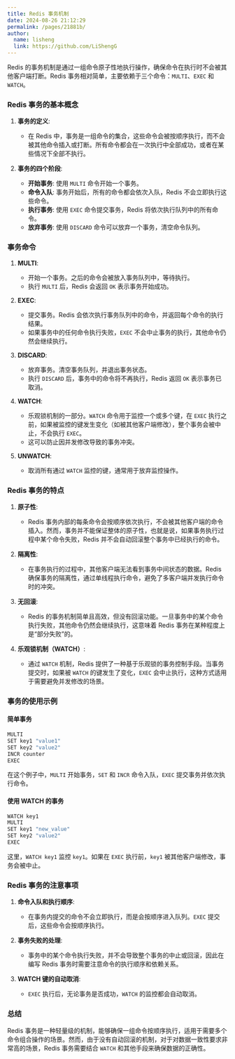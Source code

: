 ```yaml
---
title: Redis 事务机制
date: 2024-08-26 21:12:29
permalink: /pages/21881b/
author: 
  name: lisheng
  link: https://github.com/LiShengG
---
```



Redis 的事务机制是通过一组命令原子性地执行操作，确保命令在执行时不会被其他客户端打断。Redis 事务相对简单，主要依赖于三个命令：`MULTI`、`EXEC` 和 `WATCH`。

### Redis 事务的基本概念

1. **事务的定义**:
   - 在 Redis 中，事务是一组命令的集合，这些命令会被按顺序执行，而不会被其他命令插入或打断。所有命令都会在一次执行中全部成功，或者在某些情况下全部不执行。

2. **事务的四个阶段**:
   - **开始事务**: 使用 `MULTI` 命令开始一个事务。
   - **命令入队**: 事务开始后，所有的命令都会依次入队，Redis 不会立即执行这些命令。
   - **执行事务**: 使用 `EXEC` 命令提交事务，Redis 将依次执行队列中的所有命令。
   - **放弃事务**: 使用 `DISCARD` 命令可以放弃一个事务，清空命令队列。

### 事务命令

1. **MULTI**:
   - 开始一个事务。之后的命令会被放入事务队列中，等待执行。
   - 执行 `MULTI` 后，Redis 会返回 `OK` 表示事务开始成功。

2. **EXEC**:
   - 提交事务。Redis 会依次执行事务队列中的命令，并返回每个命令的执行结果。
   - 如果事务中的任何命令执行失败，`EXEC` 不会中止事务的执行，其他命令仍然会继续执行。

3. **DISCARD**:
   - 放弃事务。清空事务队列，并退出事务状态。
   - 执行 `DISCARD` 后，事务中的命令将不再执行，Redis 返回 `OK` 表示事务已取消。

4. **WATCH**:
   - 乐观锁机制的一部分。`WATCH` 命令用于监控一个或多个键，在 `EXEC` 执行之前，如果被监控的键发生变化（如被其他客户端修改），整个事务会被中止，不会执行 `EXEC`。
   - 这可以防止因并发修改导致的事务冲突。

5. **UNWATCH**:
   - 取消所有通过 `WATCH` 监控的键，通常用于放弃监控操作。

### Redis 事务的特点

1. **原子性**:
   - Redis 事务内部的每条命令会按顺序依次执行，不会被其他客户端的命令插入。然而，事务并不能保证整体的原子性，也就是说，如果事务执行过程中某个命令失败，Redis 并不会自动回滚整个事务中已经执行的命令。

2. **隔离性**:
   - 在事务执行的过程中，其他客户端无法看到事务中间状态的数据。Redis 确保事务的隔离性，通过单线程执行命令，避免了多客户端并发执行命令时的冲突。

3. **无回滚**:
   - Redis 的事务机制简单且高效，但没有回滚功能。一旦事务中的某个命令执行失败，其他命令仍然会继续执行，这意味着 Redis 事务在某种程度上是“部分失败”的。

4. **乐观锁机制（WATCH）**:
   - 通过 `WATCH` 机制，Redis 提供了一种基于乐观锁的事务控制手段。当事务提交时，如果被 `WATCH` 的键发生了变化，`EXEC` 会中止执行，这种方式适用于需要避免并发修改的场景。

### 事务的使用示例

#### 简单事务
```bash
MULTI
SET key1 "value1"
SET key2 "value2"
INCR counter
EXEC
```
在这个例子中，`MULTI` 开始事务，`SET` 和 `INCR` 命令入队，`EXEC` 提交事务并依次执行命令。

#### 使用 WATCH 的事务
```bash
WATCH key1
MULTI
SET key1 "new_value"
SET key2 "value2"
EXEC
```
这里，`WATCH key1` 监控 `key1`。如果在 `EXEC` 执行前，`key1` 被其他客户端修改，事务会被中止。

### Redis 事务的注意事项

1. **命令入队和执行顺序**:
   - 在事务内提交的命令不会立即执行，而是会按顺序进入队列。`EXEC` 提交后，这些命令会按顺序执行。

2. **事务失败的处理**:
   - 事务中的某个命令执行失败，并不会导致整个事务的中止或回滚，因此在编写 Redis 事务时需要注意命令的执行顺序和依赖关系。

3. **WATCH 键的自动取消**:
   - `EXEC` 执行后，无论事务是否成功，`WATCH` 的监控都会自动取消。

### 总结
Redis 事务是一种轻量级的机制，能够确保一组命令按顺序执行，适用于需要多个命令组合操作的场景。然而，由于没有自动回滚的机制，对于对数据一致性要求非常高的场景，Redis 事务需要结合 `WATCH` 和其他手段来确保数据的正确性。